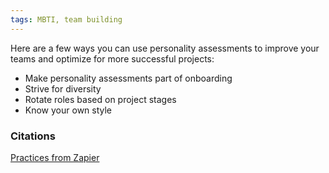 ```yaml
---
tags: MBTI, team building
---
```


Here are a few ways you can use personality assessments to improve your teams and optimize for more successful projects:

- Make personality assessments part of onboarding
- Strive for diversity
- Rotate roles based on project stages
- Know your own style

### Citations
[Practices from Zapier](https://zapier.com/blog/personality-tests/)